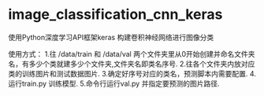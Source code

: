 # image_classification_cnn_keras
使用Python深度学习API框架keras 构建卷积神经网络进行图像分类

使用方式：
1.往 /data/train 和 /data/val 两个文件夹里从0开始创建并命名文件夹名，有多少个类就建多少个文件夹,文件夹名即类名序号.
2.往各个文件夹内放对应类的训练图片和测试数据图片.
3.确定好序号对应的类名，预测脚本内需要配置.
4.运行train.py 训练模型.
5.命令行运行val.py 并指定要预测的图片路径.

